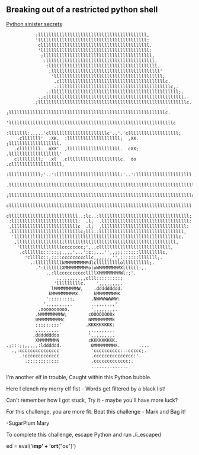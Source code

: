 ## Breaking out of a restricted python shell

[Python sinister secrets](https://gist.github.com/MarkBaggett/dd440362f8a443d644b913acadff9499)



               :lllllllllllllllllllllllllllllllllllllllll,                      
               'lllllllllllllllllllllllllllllllllllllllll:                      
                clllllllllllllllllllllllllllllllllllllllll.                     
                'lllllllllllllllllllllllllllllllllllllllll:                     
                 ;lllllllllllllllllllllllllllllllllllllllll,                    
                  :lllllllllllllllllllllllllllllllllllllllll.                   
                   :lllllllllllllllllllllllllllllllllllllllll.                  
                    ;lllllllllllllllllllllllllllllllllllllllll'                 
                     'lllllllllllllllllllllllllllllllllllllllll;                
                      .cllllllllllllllllllllllllllllllllllllllllc.              
                      .:llllllllllllllllllllllllllllllllllllllllllc,.           
                   .:llllllllllllllllllllllllllllllllllllllllllllllll;.         
                .,cllllllllllllllllllllllllllllllllllllllllllllllllllll,        
              .;llllllllllllllllllllllllllllllllllllllllllllllllllllllllc.      
             ;lllllllllllllllllllllllllllllllllllllllllllllllllllllllllllc.     
           'llllllllllllllllllllllllllllllllllllllllllllllllllllllllllllllc     
          :lllllll:..,..'cllllllllllllllllllllllc'.,'.'clllllllllllllllllll;    
        .clllllll'  :XK.  :llllllllllllllllllll;  ,XX.  ;lllllllllllllllllll.   
       .cllllllll.  oXX'  ,llllllllllllllllllll.  cXX;  .lllllllllllllllllll'   
       clllllllll;  .xl  .cllllllllllllllllllllc.  do  .clllllllllllllllllll,   
      :llllllllllll;'..':llllllllllllllllllllllll:'..':lllllllllllllllllllll'   
     .llllllllllllllllllllllllllllllllllllllllllllllllllllllllllllllllllllll.   
     ;lllllllllllllllllllllllllllllllllllllllllllllllllllllllllllllllllllllc    
     clllllllllllllllllllllllllllllllllllllllllllllllllllllllllllllllllllll.    
     cllllllllllllllllllllllllll..;lc..:llllllllllllllllllllllllllllllllll;     
     :lllllllllllllllllllllllll:  .l,  .lllllllllllllllllllllllllllllllll:      
     ,lllllllllllllllllllllllllc  .l;  ,llllllllllllllllllllllllllllllll:       
     .llllllllllllllllllllllllllc;lll::llllllllllllllllllllllllllllllll,        
      'llllllllllllllllllllllllllllllllllllllllllllllllllllllllllllllc.         
       ,llllllllllllllllllllllllllllllllllllllllllllllllllllllllllll,           
        'llllllllllllllllcccccccc;',.,clllllllllllllllllllllllllll,             
         .cllllllc:::::;;,,,,'...':c:;...'',,;;;::::::lllllllllc,               
           'cllllc::;::::cccccccccllc,,,,,,,'',:::::::lllllll;.                 
             .:llllllllllkMMMMMMMMMdlclllllllllollllllllll;.                    
               .':lllllllXMMMMMMMMMoloWMMMMMMMMXllllll:,.                       
                   .,:llccccccccccllllXMMMMMMMMWl:;'.                           
                       .,,,,,,,,,,clll:::::::::;                                
                      'lllllllllc.    ',,,,,,,,.                                
                     lMMMMMMMMMW,    .ddddddddd.                                
                    kMMMMMMMMMX.     kMMMMMMMMK                                 
                   ':::::::::,      .NWWWWWWWW:                                 
                  ',,,,,,,,,.       .,,,,,,,,'                                  
                .oooooooooo.        ',,,,,,,,.                                  
               .NMMMMMMMMW;        cOOOOOOOOx                                   
               0MMMMMMMMMc         NMMMMMMMMk                                   
               ;;;;;;;;;'         .KKKKKKKKK:                                   
              .,,,,,,,,,           ,,,,,,,,,.                                   
              .ddddddddo           ',,,,,,,,.                                   
               XMMMMMMMN           cKKKKKKKKK.                                  
    .;:::;;,,,,,:ldddddd.           0MMMMMMMMX.       ....                      
      .,:ccccccccccccccc            'cccccccccc:::ccccc;.                       
         .:ccccccccccccc            .ccccccccccccccc:'.                         
           .;;;;;;;;;;;;            .ccccccccccccc;.                            
                                    ..............                              
                                                                                
                                                                                


I'm another elf in trouble,
Caught within this Python bubble.

Here I clench my merry elf fist -
Words get filtered by a black list!

Can't remember how I got stuck,
Try it - maybe you'll have more luck?

For this challenge, you are more fit.
Beat this challenge - Mark and Bag it!

-SugarPlum Mary

To complete this challenge, escape Python
and run ./i_escaped
>>> 

ed = eval('__imp' + 'ort__("os")')

